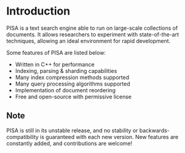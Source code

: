 # Introduction

PISA is a text search engine able to run on large-scale collections of
documents. It allows researchers to experiment with state-of-the-art
techniques, allowing an ideal environment for rapid development.

Some features of PISA are listed below:

* Written in C++ for performance
* Indexing, parsing & sharding capabilities
* Many index compression methods supported
* Many query processing algorithms supported
* Implementation of document reordering
* Free and open-source with permissive license

## Note

PISA is still in its unstable release, and no stability or
backwards-compatibility is guaranteed with each new version. New
features are constantly added, and contributions are welcome!
